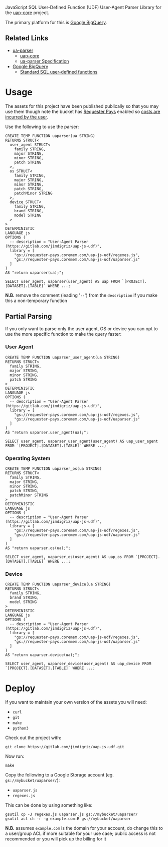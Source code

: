JavaScript SQL User-Defined Function (UDF) User-Agent Parser Library for the [uap-core](https://github.com/ua-parser/uap-core) project.

The primary platform for this is [Google BigQuery](https://cloud.google.com/bigquery).

## Related Links

 * [ua-parser](https://github.com/ua-parser)
     * [uap-core](https://github.com/ua-parser/uap-core)
     * [ua-parser Specification](https://github.com/ua-parser/uap-core/blob/master/docs/specification.md)
 * [Google BigQuery](https://cloud.google.com/bigquery)
     * [Standard SQL user-defined functions](https://cloud.google.com/bigquery/docs/reference/standard-sql/user-defined-functions)

# Usage

The assets for this project have been published publically so that you may use them though note the bucket has [Requester Pays](https://cloud.google.com/storage/docs/requester-pays) enabled so [costs are incurred by the user](https://cloud.google.com/storage/pricing).

Use the following to use the parser:

    CREATE TEMP FUNCTION uaparser(ua STRING)
    RETURNS STRUCT<
      user_agent STRUCT<
        family STRING,
        major STRING,
        minor STRING,
        patch STRING
      >,
      os STRUCT<
        family STRING,
        major STRING,
        minor STRING,
        patch STRING,
        patchMinor STRING
      >,
      device STRUCT<
        family STRING,
        brand STRING,
        model STRING
      >
    >
    DETERMINISTIC
    LANGUAGE js
    OPTIONS (
      -- description = "User-Agent Parser (https://gitlab.com/jimdigriz/uap-js-udf)",
      library = [
        "gs://requester-pays.coremem.com/uap-js-udf/regexes.js",
        "gs://requester-pays.coremem.com/uap-js-udf/uaparser.js"
      ]
    )
    AS "return uaparser(ua);";
    
    SELECT user_agent, uaparser(user_agent) AS uap FROM `[PROJECT].[DATASET].[TABLE]` WHERE ...;

**N.B.** remove the comment (leading '`--`') from the `description` if you make this a non-temporary function

## Partial Parsing

If you only want to parse only the user agent, OS or device you can opt to use the more specific function to make the query faster:

### User Agent

    CREATE TEMP FUNCTION uaparser_user_agent(ua STRING)
    RETURNS STRUCT<
      family STRING,
      major STRING,
      minor STRING,
      patch STRING
    >
    DETERMINISTIC
    LANGUAGE js
    OPTIONS (
      -- description = "User-Agent Parser (https://gitlab.com/jimdigriz/uap-js-udf)",
      library = [
        "gs://requester-pays.coremem.com/uap-js-udf/regexes.js",
        "gs://requester-pays.coremem.com/uap-js-udf/uaparser.js"
      ]
    )
    AS "return uaparser.user_agent(ua);";
    
    SELECT user_agent, uaparser_user_agent(user_agent) AS uap_user_agent FROM `[PROJECT].[DATASET].[TABLE]` WHERE ...;

### Operating System

    CREATE TEMP FUNCTION uaparser_os(ua STRING)
    RETURNS STRUCT<
      family STRING,
      major STRING,
      minor STRING,
      patch STRING,
      patchMinor STRING
    >
    DETERMINISTIC
    LANGUAGE js
    OPTIONS (
      -- description = "User-Agent Parser (https://gitlab.com/jimdigriz/uap-js-udf)",
      library = [
        "gs://requester-pays.coremem.com/uap-js-udf/regexes.js",
        "gs://requester-pays.coremem.com/uap-js-udf/uaparser.js"
      ]
    )
    AS "return uaparser.os(ua);";
    
    SELECT user_agent, uaparser_os(user_agent) AS uap_os FROM `[PROJECT].[DATASET].[TABLE]` WHERE ...;

### Device

    CREATE TEMP FUNCTION uaparser_device(ua STRING)
    RETURNS STRUCT<
      family STRING,
      brand STRING,
      model STRING
    >
    DETERMINISTIC
    LANGUAGE js
    OPTIONS (
      -- description = "User-Agent Parser (https://gitlab.com/jimdigriz/uap-js-udf)",
      library = [
        "gs://requester-pays.coremem.com/uap-js-udf/regexes.js",
        "gs://requester-pays.coremem.com/uap-js-udf/uaparser.js"
      ]
    )
    AS "return uaparser.device(ua);";
    
    SELECT user_agent, uaparser_device(user_agent) AS uap_device FROM `[PROJECT].[DATASET].[TABLE]` WHERE ...;

# Deploy

If you want to maintain your own version of the assets you will need:

 * `curl`
 * `git`
 * `make`
 * `python3`

Check out the project with:

    git clone https://gitlab.com/jimdigriz/uap-js-udf.git

Now run:

    make

Copy the following to a Google Storage account (eg. `gs://mybucket/uaparser/`):

 * `uaparser.js`
 * `regexes.js`

This can be done by using something like:

    gsutil cp -J regexes.js uaparser.js gs://mybucket/uaparser/
    gsutil acl ch -r -g example.com:R gs://mybucket/uaparser

**N.B.** assumes `example.com` is the domain for your account, do change this to a user/group ACL if more suitable for your use case; public access is not recommended or you will pick up the billing for it
